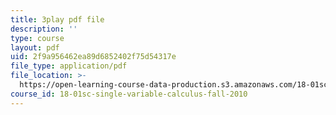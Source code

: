 ```yaml
---
title: 3play pdf file
description: ''
type: course
layout: pdf
uid: 2f9a956462ea89d6852402f75d54317e
file_type: application/pdf
file_location: >-
  https://open-learning-course-data-production.s3.amazonaws.com/18-01sc-single-variable-calculus-fall-2010/2f9a956462ea89d6852402f75d54317e_55ncRlBZstA.pdf
course_id: 18-01sc-single-variable-calculus-fall-2010
---
```


